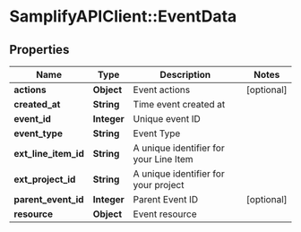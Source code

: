 # SamplifyAPIClient::EventData

## Properties
Name | Type | Description | Notes
------------ | ------------- | ------------- | -------------
**actions** | **Object** | Event actions | [optional] 
**created_at** | **String** | Time event created at | 
**event_id** | **Integer** | Unique event ID | 
**event_type** | **String** | Event Type | 
**ext_line_item_id** | **String** | A unique identifier for your Line Item | 
**ext_project_id** | **String** | A unique identifier for your project | 
**parent_event_id** | **Integer** | Parent Event ID | [optional] 
**resource** | **Object** | Event resource | 


